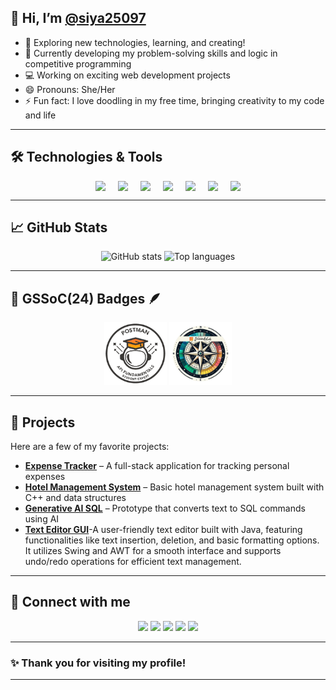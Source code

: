 

## 👋 Hi, I’m [@siya25097](https://github.com/siya25097)
  
- 👀 Exploring new technologies, learning, and creating!  
- 🌱 Currently developing my problem-solving skills and logic in competitive programming  
- 💻 Working on exciting web development projects  
- 😄 Pronouns: She/Her  
- ⚡ Fun fact: I love doodling in my free time, bringing creativity to my code and life

---

## 🛠️ **Technologies & Tools**  
<div style="display: flex; justify-content: center; gap: 20px;" align="center">
  <img src="https://img.shields.io/badge/C++-00599C?style=for-the-badge&logo=cplusplus&logoColor=white" />
  <img src="https://img.shields.io/badge/JavaScript-F7DF1E?style=for-the-badge&logo=javascript&logoColor=black" />
  <img src="https://img.shields.io/badge/Node.js-339933?style=for-the-badge&logo=nodedotjs&logoColor=white" />
  <img src="https://img.shields.io/badge/HTML5-E34F26?style=for-the-badge&logo=html5&logoColor=white" />
  <img src="https://img.shields.io/badge/CSS3-1572B6?style=for-the-badge&logo=css3&logoColor=white" />
  <img src="https://img.shields.io/badge/MongoDB-4EA94B?style=for-the-badge&logo=mongodb&logoColor=white" />
  <img src="https://img.shields.io/badge/Git-F05032?style=for-the-badge&logo=git&logoColor=white" />
</div>

---

## 📈 **GitHub Stats**

<p align="center">
  <img src="https://github-readme-stats.vercel.app/api?username=siya25097&show_icons=true&theme=radical" alt="GitHub stats" />
  <img src="https://github-readme-stats.vercel.app/api/top-langs/?username=siya25097&layout=compact&theme=radical" alt="Top languages" />
</p>

---

## 🌟 **GSSoC(24) Badges** 🪶
<div align="center">
  <img src="https://raw.githubusercontent.com/girlscript/gssoc-website-new/main/public/badges/postman.png" width="100px" height="100px" />
  <img src="https://github.com/girlscript/gssoc-website-new/blob/main/public/badges/1.png" width="100px" height="100px" />
</div>

---

## 🚀 **Projects**

Here are a few of my favorite projects:

- **[Expense Tracker](https://github.com/siya25097/expense-tracker)** – A full-stack application for tracking personal expenses
- **[Hotel Management System](https://github.com/siya25097/hotel-management-system)** – Basic hotel management system built with C++ and data structures
- **[Generative AI SQL](https://github.com/siya25097/generative-ai-sql)** – Prototype that converts text to SQL commands using AI
- **[Text Editor GUI](https://github.com/siya25097/Text_Editor)**-A user-friendly text editor built with Java, featuring functionalities like text insertion, deletion, and basic formatting options. It utilizes Swing and AWT for a smooth interface and supports undo/redo operations for efficient text management.

---

## 🔗 **Connect with me**

<div align="center">
  <a href="https://www.linkedin.com/in/khushi-makwana"><img src="https://img.shields.io/badge/LinkedIn-0A66C2?style=for-the-badge&logo=linkedin&logoColor=white" /></a>
  <a href="mailto:khushimakwana695@gmail.com"><img src="https://img.shields.io/badge/Email-D14836?style=for-the-badge&logo=gmail&logoColor=white" /></a>
  <a href="https://www.codechef.com/users/siya25097"><img src="https://img.shields.io/badge/CodeChef-5B4638?style=for-the-badge&logo=codechef&logoColor=white" /></a>
  <a href="https://www.codeforces.com/profile/siya25097"><img src="https://img.shields.io/badge/Codeforces-1F8ACB?style=for-the-badge&logo=codeforces&logoColor=white" /></a>
  <a href="https://leetcode.com/khushi_905"><img src="https://img.shields.io/badge/LeetCode-FFA116?style=for-the-badge&logo=leetcode&logoColor=white" /></a>
</div>

---

### ✨ Thank you for visiting my profile!

---
